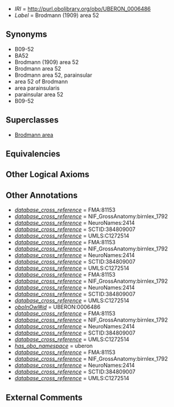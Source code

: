  * *IRI* = http://purl.obolibrary.org/obo/UBERON_0006486
 * *Label* = Brodmann (1909) area 52

## Synonyms

 * B09-52
 * BA52
 * Brodmann (1909) area 52
 * Brodmann area 52
 * Brodmann area 52, parainsular
 * area 52 of Brodmann
 * area parainsularis
 * parainsular area 52
 * B09-52

## Superclasses

 * [Brodmann area](../../UBERON/29/UBERON_0013529.md)

## Equivalencies


## Other Logical Axioms


## Other Annotations

 * *[database_cross_reference](../../ef/oboInOwl#hasDbXref.md)* = FMA:81153
 * *[database_cross_reference](../../ef/oboInOwl#hasDbXref.md)* = NIF_GrossAnatomy:birnlex_1792
 * *[database_cross_reference](../../ef/oboInOwl#hasDbXref.md)* = NeuroNames:2414
 * *[database_cross_reference](../../ef/oboInOwl#hasDbXref.md)* = SCTID:384809007
 * *[database_cross_reference](../../ef/oboInOwl#hasDbXref.md)* = UMLS:C1272514
 * *[database_cross_reference](../../ef/oboInOwl#hasDbXref.md)* = FMA:81153
 * *[database_cross_reference](../../ef/oboInOwl#hasDbXref.md)* = NIF_GrossAnatomy:birnlex_1792
 * *[database_cross_reference](../../ef/oboInOwl#hasDbXref.md)* = NeuroNames:2414
 * *[database_cross_reference](../../ef/oboInOwl#hasDbXref.md)* = SCTID:384809007
 * *[database_cross_reference](../../ef/oboInOwl#hasDbXref.md)* = UMLS:C1272514
 * *[database_cross_reference](../../ef/oboInOwl#hasDbXref.md)* = FMA:81153
 * *[database_cross_reference](../../ef/oboInOwl#hasDbXref.md)* = NIF_GrossAnatomy:birnlex_1792
 * *[database_cross_reference](../../ef/oboInOwl#hasDbXref.md)* = NeuroNames:2414
 * *[database_cross_reference](../../ef/oboInOwl#hasDbXref.md)* = SCTID:384809007
 * *[database_cross_reference](../../ef/oboInOwl#hasDbXref.md)* = UMLS:C1272514
 * *[oboInOwl#id](../../id/oboInOwl#id.md)* = UBERON:0006486
 * *[database_cross_reference](../../ef/oboInOwl#hasDbXref.md)* = FMA:81153
 * *[database_cross_reference](../../ef/oboInOwl#hasDbXref.md)* = NIF_GrossAnatomy:birnlex_1792
 * *[database_cross_reference](../../ef/oboInOwl#hasDbXref.md)* = NeuroNames:2414
 * *[database_cross_reference](../../ef/oboInOwl#hasDbXref.md)* = SCTID:384809007
 * *[database_cross_reference](../../ef/oboInOwl#hasDbXref.md)* = UMLS:C1272514
 * *[has_obo_namespace](../../ce/oboInOwl#hasOBONamespace.md)* = uberon
 * *[database_cross_reference](../../ef/oboInOwl#hasDbXref.md)* = FMA:81153
 * *[database_cross_reference](../../ef/oboInOwl#hasDbXref.md)* = NIF_GrossAnatomy:birnlex_1792
 * *[database_cross_reference](../../ef/oboInOwl#hasDbXref.md)* = NeuroNames:2414
 * *[database_cross_reference](../../ef/oboInOwl#hasDbXref.md)* = SCTID:384809007
 * *[database_cross_reference](../../ef/oboInOwl#hasDbXref.md)* = UMLS:C1272514

## External Comments

